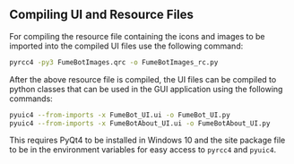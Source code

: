 ## **Compiling UI and Resource Files**

For compiling the resource file containing the icons and images to be imported into the compiled UI files use the following command:
```bash
pyrcc4 -py3 FumeBotImages.qrc -o FumeBotImages_rc.py
```
After the above resource file is compiled, the UI files can be compiled to python classes that can be used in the GUI application using the following commands:

```bash
pyuic4 --from-imports -x FumeBot_UI.ui -o FumeBot_UI.py
pyuic4 --from-imports -x FumeBotAbout_UI.ui -o FumeBotAbout_UI.py
```
This requires PyQt4 to be installed in Windows 10 and the site package file to be in the environment variables for easy access to `pyrcc4` and `pyuic4`.